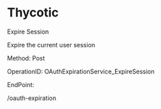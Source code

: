 #     Thycotic


Expire Session

Expire the current user session

Method: Post

OperationID: OAuthExpirationService_ExpireSession

EndPoint:

/oauth-expiration
